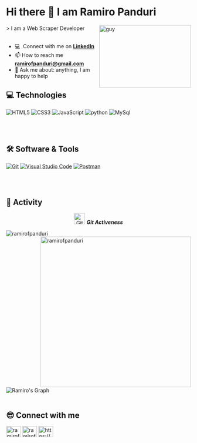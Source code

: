 
### <h1>Hi there 👋 I am Ramiro Panduri</h1>
<div>
 <img align="right" height="170px" alt="guy" width="250" src="https://i.pinimg.com/originals/e4/26/70/e426702edf874b181aced1e2fa5c6cde.gif" />
 > I am a Web Scraper Developer
 <div>
<br />

- :computer: &nbsp;Connect with me on **[LinkedIn](https://www.linkedin.com/in/ramiro-panduri-54b120346/)**
- 📫 How to reach me **ramirofpanduri@gmail.com**
- 💬 Ask me about: anything, I am happy to help

## 💻 Technologies 

<div>
  <img  alt="HTML5" src="https://img.shields.io/badge/html5-%23E34F26.svg?style=for-the-badge&logo=html5&logoColor=white"/>
  <img  alt="CSS3" src="https://img.shields.io/badge/css3-%231572B6.svg?style=for-the-badge&logo=css3&logoColor=white"/>
  <img  alt="JavaScript" src="https://img.shields.io/badge/javascript-%23323330.svg?style=for-the-badge&logo=javascript&logoColor=%23F7DF1E"/> 
  <img  alt="python" src ="https://img.shields.io/badge/Python-14354C?style=for-the-badge&logo=python&logoColor=white"/>
  <img  alt="MySql" src ="https://img.shields.io/badge/MySql-6ed2df?style=for-the-badge&logo=MySql&logoColor=white"/>
  <!--<img  alt="aws" src ="https://img.shields.io/badge/Amazon_AWS-232F3E?style=for-the-badge&logo=amazon-aws&logoColor=white"/>-->
  
 <br><br>
</div>

 ## 🛠️ Software & Tools
 
<p>
    <a href="#"><img alt="Git" src="https://img.shields.io/badge/Git-F05032?style=for-the-badge&logo=git&logoColor=white"></a>
    <a href="#"><img alt="Visual Studio Code" src="https://img.shields.io/badge/Visual_Studio_Code-0078D4?style=for-the-badge&logo=visual%20studio%20code&logoColor=white"></a>
    <a href="#"><img alt="Postman" src="https://img.shields.io/badge/Postman-FF6C37?style=for-the-badge&logo=Postman&logoColor=white"></a>
    
</p>


<br><br>

## 🚥 Activity

<p align="center">
 <img src="https://media.giphy.com/media/W5eoZHPpUx9sapR0eu/giphy.gif" width="30" alt="Git"/>&nbsp;<i><b>Git Activeness</b></i>
</p>
 
<p>
 <img align="left" src="https://github-readme-stats.vercel.app/api/top-langs?username=ramirofpanduri&langs_count=8&show_icons=true&locale=en&layout=compact&theme=chartreuse-dark" alt="ramirofpanduri" />
</p>
<p>&nbsp;<img align="right" src="https://github-readme-stats.vercel.app/api?username=ramirofpanduri&show_icons=true&locale=en&theme=chartreuse-dark" alt="ramirofpanduri" width="410"/>
</p>

<br><br><br><br><br><br><br><br>

![Ramiro's Graph](https://github-readme-activity-graph.vercel.app/graph?username=ramirofpanduri&custom_title=Ramiro's%20GitHub%20Activity%20Graph&bg_color=0D1117&color=7F3FBF&line=7F3FBF&point=7F3FBF&area_color=FFFFFF&title_color=FFFFFF&area=true)
<br>
<br>

## 😎 Connect with me
<p align="left">
  
<a href="https://www.linkedin.com/in/ramiro-panduri-54b120346/" target="blank"><img align="center" src="https://www.svgrepo.com/show/448234/linkedin.svg" alt="ramirofpanduri" height="30" width="40" /></a>
<a href="mailTo:ramirofpanduri@gmail.com" target="blank"> <img align="center" src="https://www.svgrepo.com/show/349378/gmail.svg" alt="ramirofpanduri" height="30" width="40" /></a>
<a href="https://github.com/ramirofpanduri" target="blank"> <img align="center" alt="https://github.com/ramirofpanduri" src="https://www.svgrepo.com/show/512317/github-142.svg" height="30" width="40" /></a>
</p>
<br>
